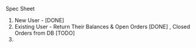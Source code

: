 

Spec Sheet
1. New User - [DONE] 
2. Existing User - Return Their Balances & Open Orders [DONE] , Closed Orders from DB [TODO]
3. 
